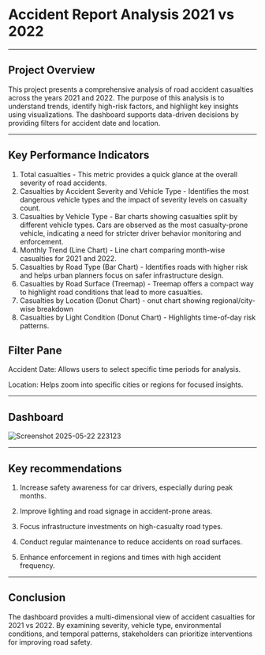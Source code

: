 # Accident Report Analysis 2021 vs 2022

---
## Project Overview
This project presents a comprehensive analysis of road accident casualties across the years 2021 and 2022. The purpose of this analysis is to understand trends, identify high-risk factors, and highlight key insights using visualizations. The dashboard supports data-driven decisions by providing filters for accident date and location.

---
## Key Performance Indicators
1. Total casualties - This metric provides a quick glance at the overall severity of road accidents.
2. Casualties by Accident Severity and Vehicle Type - Identifies the most dangerous vehicle types and the impact of severity levels on casualty count.
3. Casualties by Vehicle Type - Bar charts showing casualties split by different vehicle types. Cars are observed as the most casualty-prone vehicle, indicating a need for stricter driver behavior monitoring and enforcement.
4. Monthly Trend (Line Chart) - Line chart comparing month-wise casualties for 2021 and 2022.
5. Casualties by Road Type (Bar Chart) -  Identifies roads with higher risk and helps urban planners focus on safer infrastructure design.
6. Casualties by Road Surface (Treemap) - Treemap offers a compact way to highlight road conditions that lead to more casualties.
7. Casualties by Location (Donut Chart) - onut chart showing regional/city-wise breakdown
8. Casualties by Light Condition (Donut Chart) - Highlights time-of-day risk patterns.
## Filter Pane
Accident Date: Allows users to select specific time periods for analysis.

Location: Helps zoom into specific cities or regions for focused insights.

---

## Dashboard

![Screenshot 2025-05-22 223123](https://github.com/user-attachments/assets/e33166e4-1f40-491e-8bba-b3095ff5f6ef)

---

## Key recommendations
1. Increase safety awareness for car drivers, especially during peak months.

2. Improve lighting and road signage in accident-prone areas.

3. Focus infrastructure investments on high-casualty road types.

4. Conduct regular maintenance to reduce accidents on road surfaces.

5. Enhance enforcement in regions and times with high accident frequency.

---

## Conclusion
The dashboard provides a multi-dimensional view of accident casualties for 2021 vs 2022. By examining severity, vehicle type, environmental conditions, and temporal patterns, stakeholders can prioritize interventions for improving road safety.


